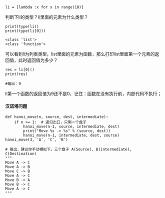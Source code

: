 ```
li = [lambda :x for x in range(10)]
```
判断下li的类型？li里面的元素为什么类型？

```
print(type(li))
print(type(li[0]))
```
```
<class 'list'>
<class 'function'>
```

可以看到li为列表类型，list里面的元素为函数，那么打印list里面第一个元素的返回值，此时返回值为多少？
```
res = li[0]()
print(res)

#输出：9
```
li第一个函数的返回值为9还不是0，记住：函数在没有执行前，内部代码不执行；

#### 汉诺塔问题

```
def hanoi_move(n, source, dest, intermediate):
    if n >= 1:  # 递归出口，只剩一个盘子
        hanoi_move(n-1, source, intermediate, dest)
        print("Move %s -> %s" % (source, dest))
        hanoi_move(n-1, intermediate, dest, source)
hanoi_move(3, 'A', 'C', 'B')

# 输出，建议你手动模拟下。三个盘子 A(Source), B(intermediate), C(Destination)
"""
Move A -> C
Move A -> B
Move C -> B
Move A -> C
Move B -> A
Move B -> C
Move A -> C
"""
```


